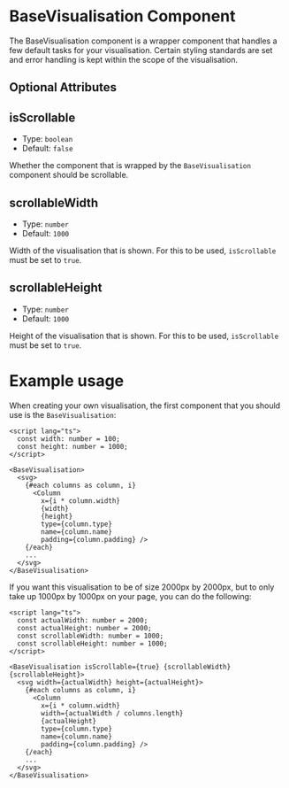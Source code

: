# BaseVisualisation Component

The BaseVisualisation component is a wrapper component that handles a few default tasks for your visualisation. Certain styling standards are set and error handling is kept within the scope of the visualisation.

## Optional Attributes

## isScrollable

- Type: `boolean`
- Default: `false`

Whether the component that is wrapped by the `BaseVisualisation` component should be scrollable.

## scrollableWidth

- Type: `number`
- Default: `1000`

Width of the visualisation that is shown. For this to be used, `isScrollable` must be set to `true`.

## scrollableHeight

- Type: `number`
- Default: `1000`

Height of the visualisation that is shown. For this to be used, `isScrollable` must be set to `true`.

# Example usage

When creating your own visualisation, the first component that you should use is the `BaseVisualisation`:

```svelte
<script lang="ts">
  const width: number = 100;
  const height: number = 1000;
</script>

<BaseVisualisation>
  <svg>
    {#each columns as column, i}
      <Column
        x={i * column.width}
        {width}
        {height}
        type={column.type}
        name={column.name}
        padding={column.padding} />
    {/each}
    ...
  </svg>
</BaseVisualisation>
```

If you want this visualisation to be of size 2000px by 2000px, but to only take up 1000px by 1000px on your page, you can do the following:

```svelte
<script lang="ts">
  const actualWidth: number = 2000;
  const actualHeight: number = 2000;
  const scrollableWidth: number = 1000;
  const scrollableHeight: number = 1000;
</script>

<BaseVisualisation isScrollable={true} {scrollableWidth} {scrollableHeight}>
  <svg width={actualWidth} height={actualHeight}>
    {#each columns as column, i}
      <Column
        x={i * column.width}
        width={actualWidth / columns.length}
        {actualHeight}
        type={column.type}
        name={column.name}
        padding={column.padding} />
    {/each}
    ...
  </svg>
</BaseVisualisation>
```
